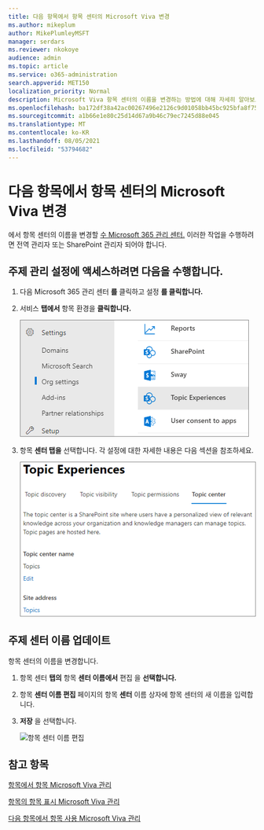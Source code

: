 ```yaml
---
title: 다음 항목에서 항목 센터의 Microsoft Viva 변경
ms.author: mikeplum
author: MikePlumleyMSFT
manager: serdars
ms.reviewer: nkokoye
audience: admin
ms.topic: article
ms.service: o365-administration
search.appverid: MET150
localization_priority: Normal
description: Microsoft Viva 항목 센터의 이름을 변경하는 방법에 대해 자세히 알아보고
ms.openlocfilehash: ba172df38a42ac00267496e2126c9d01058bb45bc925bfa8f75b3e3e98111247
ms.sourcegitcommit: a1b66e1e80c25d14d67a9b46c79ec7245d88e045
ms.translationtype: MT
ms.contentlocale: ko-KR
ms.lasthandoff: 08/05/2021
ms.locfileid: "53794682"
---
```

# <a name="change-the-name-of-the-topic-center-in-microsoft-viva-topics"></a>다음 항목에서 항목 센터의 Microsoft Viva 변경

에서 항목 센터의 이름을 변경할 [수 Microsoft 365 관리 센터.](https://admin.microsoft.com) 이러한 작업을 수행하려면 전역 관리자 또는 SharePoint 관리자 되어야 합니다.

## <a name="to-access-topics-management-settings"></a>주제 관리 설정에 액세스하려면 다음을 수행합니다.

1. 다음 Microsoft 365 관리 센터 **를** 클릭하고 설정 **를 클릭합니다.**
2. 서비스 **탭에서** 항목 환경을 **클릭합니다.**

    ![커넥트 정보를 알 수 있습니다.](../media/admin-org-knowledge-options-completed.png) 

3. 항목 **센터 탭을** 선택합니다. 각 설정에 대한 자세한 내용은 다음 섹션을 참조하세요.

    ![knowledge-network-settings](../media/knowledge-network-settings-topic-center.png) 

##  <a name="update-your-topic-center-name"></a>주제 센터 이름 업데이트

항목 센터의 이름을 변경합니다.

1. 항목 센터 **탭의** 항목 **센터 이름에서** 편집 을 **선택합니다.**
2. 항목 **센터 이름 편집** 페이지의 항목 **센터** 이름 상자에 항목 센터의 새 이름을 입력합니다.
3. **저장** 을 선택합니다.

    ![항목 센터 이름 편집](../media/manage-topic-center-name.png)  

## <a name="see-also"></a>참고 항목

[항목에서 항목 Microsoft Viva 관리](topic-experiences-discovery.md)

[항목의 항목 표시 Microsoft Viva 관리](topic-experiences-knowledge-rules.md)

[다음 항목에서 항목 사용 Microsoft Viva 관리](topic-experiences-user-permissions.md)
